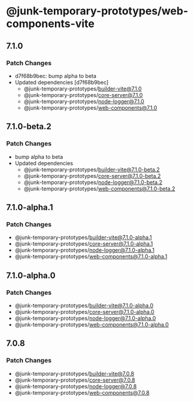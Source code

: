 # @junk-temporary-prototypes/web-components-vite

## 7.1.0

### Patch Changes

- d7f68b9bec: bump alpha to beta
- Updated dependencies [d7f68b9bec]
  - @junk-temporary-prototypes/builder-vite@7.1.0
  - @junk-temporary-prototypes/core-server@7.1.0
  - @junk-temporary-prototypes/node-logger@7.1.0
  - @junk-temporary-prototypes/web-components@7.1.0

## 7.1.0-beta.2

### Patch Changes

- bump alpha to beta
- Updated dependencies
  - @junk-temporary-prototypes/builder-vite@7.1.0-beta.2
  - @junk-temporary-prototypes/core-server@7.1.0-beta.2
  - @junk-temporary-prototypes/node-logger@7.1.0-beta.2
  - @junk-temporary-prototypes/web-components@7.1.0-beta.2

## 7.1.0-alpha.1

### Patch Changes

- @junk-temporary-prototypes/builder-vite@7.1.0-alpha.1
- @junk-temporary-prototypes/core-server@7.1.0-alpha.1
- @junk-temporary-prototypes/node-logger@7.1.0-alpha.1
- @junk-temporary-prototypes/web-components@7.1.0-alpha.1

## 7.1.0-alpha.0

### Patch Changes

- @junk-temporary-prototypes/builder-vite@7.1.0-alpha.0
- @junk-temporary-prototypes/core-server@7.1.0-alpha.0
- @junk-temporary-prototypes/node-logger@7.1.0-alpha.0
- @junk-temporary-prototypes/web-components@7.1.0-alpha.0

## 7.0.8

### Patch Changes

- @junk-temporary-prototypes/builder-vite@7.0.8
- @junk-temporary-prototypes/core-server@7.0.8
- @junk-temporary-prototypes/node-logger@7.0.8
- @junk-temporary-prototypes/web-components@7.0.8
